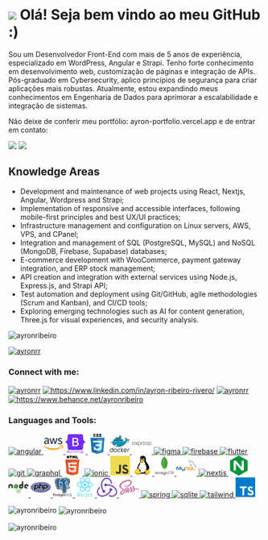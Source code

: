 # <img src="https://user-images.githubusercontent.com/67444028/142769377-f02346ad-3e36-43f2-b530-5aaa499331c0.gif" width="35">&nbsp;<b>Olá! Seja bem vindo ao meu GitHub :) </b>

<p>Sou um Desenvolvedor Front-End com mais de 5 anos de experiência, especializado em WordPress, Angular e Strapi. Tenho forte conhecimento em desenvolvimento web, customização de páginas e integração de APIs. Pós-graduado em Cybersecurity, aplico princípios de segurança para criar aplicações mais robustas. Atualmente, estou expandindo meus conhecimentos em Engenharia de Dados para aprimorar a escalabilidade e integração de sistemas.</p>
<p>Não deixe de conferir meu portfólio: ayron-portfolio.vercel.app e de entrar em contato:</p>
<p> 
<a href="https://www.linkedin.com/in/ayron-ribeiro-rivero"><img src="https://img.shields.io/badge/LinkedIn-0A66C2?logo=linkedin&logoColor=fff&style=for-the-badge"></a>
<a href="mailto:ayronribeiro.rr@gmail.com"><img src="https://img.shields.io/badge/Gmail-EA4335?logo=gmail&logoColor=fff&style=for-the-badge"></a>
</p>

## Knowledge Areas

  * Development and maintenance of web projects using React, Nextjs, Angular, Wordpress and Strapi;</li>
  * Implementation of responsive and accessible interfaces, following mobile-first principles and best UX/UI practices;</li>
  * Infrastructure management and configuration on Linux servers, AWS, VPS, and CPanel;</li>
  * Integration and management of SQL (PostgreSQL, MySQL) and NoSQL (MongoDB, Firebase, Supabase) databases;</li>
  * E-commerce development with WooCommerce, payment gateway integration, and ERP stock management;</li>
  * API creation and integration with external services using Node.js, Express.js, and Strapi API;</li>
  * Test automation and deployment using Git/GitHub, agile methodologies (Scrum and Kanban), and CI/CD tools;</li>
  * Exploring emerging technologies such as AI for content generation, Three.js for visual experiences, and security analysis.</li>

<p align="left"> <img src="https://komarev.com/ghpvc/?username=ayronribeiro&label=Profile%20views&color=0e75b6&style=flat" alt="ayronribeiro" /> </p>

<p align="left"> <a href="https://twitter.com/ayronrr" target="blank"><img src="https://img.shields.io/twitter/follow/ayronrr?logo=twitter&style=for-the-badge" alt="ayronrr" /></a> </p>

<h3 align="left">Connect with me:</h3>
<p align="left">
<a href="https://twitter.com/ayronrr" target="blank"><img align="center" src="https://raw.githubusercontent.com/rahuldkjain/github-profile-readme-generator/master/src/images/icons/Social/twitter.svg" alt="ayronrr" height="30" width="40" /></a>
<a href="https://linkedin.com/in/https://www.linkedin.com/in/ayron-ribeiro-rivero/" target="blank"><img align="center" src="https://raw.githubusercontent.com/rahuldkjain/github-profile-readme-generator/master/src/images/icons/Social/linked-in-alt.svg" alt="https://www.linkedin.com/in/ayron-ribeiro-rivero/" height="30" width="40" /></a>
<a href="https://instagram.com/ayronrr" target="blank"><img align="center" src="https://raw.githubusercontent.com/rahuldkjain/github-profile-readme-generator/master/src/images/icons/Social/instagram.svg" alt="ayronrr" height="30" width="40" /></a>
<a href="https://www.behance.net/https://www.behance.net/ayronribeiro" target="blank"><img align="center" src="https://raw.githubusercontent.com/rahuldkjain/github-profile-readme-generator/master/src/images/icons/Social/behance.svg" alt="https://www.behance.net/ayronribeiro" height="30" width="40" /></a>
</p>

<h3 align="left">Languages and Tools:</h3>
<p align="left"> <a href="https://angular.io" target="_blank" rel="noreferrer"> <img src="https://angular.io/assets/images/logos/angular/angular.svg" alt="angular" width="40" height="40"/> </a> <a href="https://aws.amazon.com" target="_blank" rel="noreferrer"> <img src="https://raw.githubusercontent.com/devicons/devicon/master/icons/amazonwebservices/amazonwebservices-original-wordmark.svg" alt="aws" width="40" height="40"/> </a> <a href="https://getbootstrap.com" target="_blank" rel="noreferrer"> <img src="https://raw.githubusercontent.com/devicons/devicon/master/icons/bootstrap/bootstrap-plain-wordmark.svg" alt="bootstrap" width="40" height="40"/> </a> <a href="https://www.w3schools.com/css/" target="_blank" rel="noreferrer"> <img src="https://raw.githubusercontent.com/devicons/devicon/master/icons/css3/css3-original-wordmark.svg" alt="css3" width="40" height="40"/> </a> <a href="https://www.docker.com/" target="_blank" rel="noreferrer"> <img src="https://raw.githubusercontent.com/devicons/devicon/master/icons/docker/docker-original-wordmark.svg" alt="docker" width="40" height="40"/> </a> <a href="https://expressjs.com" target="_blank" rel="noreferrer"> <img src="https://raw.githubusercontent.com/devicons/devicon/master/icons/express/express-original-wordmark.svg" alt="express" width="40" height="40"/> </a> <a href="https://www.figma.com/" target="_blank" rel="noreferrer"> <img src="https://www.vectorlogo.zone/logos/figma/figma-icon.svg" alt="figma" width="40" height="40"/> </a> <a href="https://firebase.google.com/" target="_blank" rel="noreferrer"> <img src="https://www.vectorlogo.zone/logos/firebase/firebase-icon.svg" alt="firebase" width="40" height="40"/> </a> <a href="https://flutter.dev" target="_blank" rel="noreferrer"> <img src="https://www.vectorlogo.zone/logos/flutterio/flutterio-icon.svg" alt="flutter" width="40" height="40"/> </a> <a href="https://git-scm.com/" target="_blank" rel="noreferrer"> <img src="https://www.vectorlogo.zone/logos/git-scm/git-scm-icon.svg" alt="git" width="40" height="40"/> </a> <a href="https://graphql.org" target="_blank" rel="noreferrer"> <img src="https://www.vectorlogo.zone/logos/graphql/graphql-icon.svg" alt="graphql" width="40" height="40"/> </a> <a href="https://www.w3.org/html/" target="_blank" rel="noreferrer"> <img src="https://raw.githubusercontent.com/devicons/devicon/master/icons/html5/html5-original-wordmark.svg" alt="html5" width="40" height="40"/> </a> <a href="https://ionicframework.com" target="_blank" rel="noreferrer"> <img src="https://upload.wikimedia.org/wikipedia/commons/d/d1/Ionic_Logo.svg" alt="ionic" width="40" height="40"/> </a> <a href="https://developer.mozilla.org/en-US/docs/Web/JavaScript" target="_blank" rel="noreferrer"> <img src="https://raw.githubusercontent.com/devicons/devicon/master/icons/javascript/javascript-original.svg" alt="javascript" width="40" height="40"/> </a> <a href="https://www.linux.org/" target="_blank" rel="noreferrer"> <img src="https://raw.githubusercontent.com/devicons/devicon/master/icons/linux/linux-original.svg" alt="linux" width="40" height="40"/> </a> <a href="https://www.mongodb.com/" target="_blank" rel="noreferrer"> <img src="https://raw.githubusercontent.com/devicons/devicon/master/icons/mongodb/mongodb-original-wordmark.svg" alt="mongodb" width="40" height="40"/> </a> <a href="https://www.mysql.com/" target="_blank" rel="noreferrer"> <img src="https://raw.githubusercontent.com/devicons/devicon/master/icons/mysql/mysql-original-wordmark.svg" alt="mysql" width="40" height="40"/> </a> <a href="https://nextjs.org/" target="_blank" rel="noreferrer"> <img src="https://cdn.worldvectorlogo.com/logos/nextjs-2.svg" alt="nextjs" width="40" height="40"/> </a> <a href="https://www.nginx.com" target="_blank" rel="noreferrer"> <img src="https://raw.githubusercontent.com/devicons/devicon/master/icons/nginx/nginx-original.svg" alt="nginx" width="40" height="40"/> </a> <a href="https://nodejs.org" target="_blank" rel="noreferrer"> <img src="https://raw.githubusercontent.com/devicons/devicon/master/icons/nodejs/nodejs-original-wordmark.svg" alt="nodejs" width="40" height="40"/> </a> <a href="https://www.php.net" target="_blank" rel="noreferrer"> <img src="https://raw.githubusercontent.com/devicons/devicon/master/icons/php/php-original.svg" alt="php" width="40" height="40"/> </a> <a href="https://www.postgresql.org" target="_blank" rel="noreferrer"> <img src="https://raw.githubusercontent.com/devicons/devicon/master/icons/postgresql/postgresql-original-wordmark.svg" alt="postgresql" width="40" height="40"/> </a> <a href="https://reactjs.org/" target="_blank" rel="noreferrer"> <img src="https://raw.githubusercontent.com/devicons/devicon/master/icons/react/react-original-wordmark.svg" alt="react" width="40" height="40"/> </a> <a href="https://redux.js.org" target="_blank" rel="noreferrer"> <img src="https://raw.githubusercontent.com/devicons/devicon/master/icons/redux/redux-original.svg" alt="redux" width="40" height="40"/> </a> <a href="https://sass-lang.com" target="_blank" rel="noreferrer"> <img src="https://raw.githubusercontent.com/devicons/devicon/master/icons/sass/sass-original.svg" alt="sass" width="40" height="40"/> </a> <a href="https://spring.io/" target="_blank" rel="noreferrer"> <img src="https://www.vectorlogo.zone/logos/springio/springio-icon.svg" alt="spring" width="40" height="40"/> </a> <a href="https://www.sqlite.org/" target="_blank" rel="noreferrer"> <img src="https://www.vectorlogo.zone/logos/sqlite/sqlite-icon.svg" alt="sqlite" width="40" height="40"/> </a> <a href="https://tailwindcss.com/" target="_blank" rel="noreferrer"> <img src="https://www.vectorlogo.zone/logos/tailwindcss/tailwindcss-icon.svg" alt="tailwind" width="40" height="40"/> </a> <a href="https://www.typescriptlang.org/" target="_blank" rel="noreferrer"> <img src="https://raw.githubusercontent.com/devicons/devicon/master/icons/typescript/typescript-original.svg" alt="typescript" width="40" height="40"/> </a> </p>

<p><img align="left" src="https://github-readme-stats.vercel.app/api/top-langs?username=ayronribeiro&show_icons=true&locale=en&layout=compact" alt="ayronribeiro" /></p>

<p>&nbsp;<img align="center" src="https://github-readme-stats.vercel.app/api?username=ayronribeiro&show_icons=true&locale=en" alt="ayronribeiro" /></p>

<p><img align="center" src="https://github-readme-streak-stats.herokuapp.com/?user=ayronribeiro&" alt="ayronribeiro" /></p>
